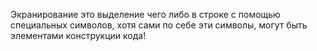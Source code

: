 Экранирование это выделение чего либо в строке с помощью специальных символов, хотя сами по себе эти символы, могут быть элементами конструкции кода!
